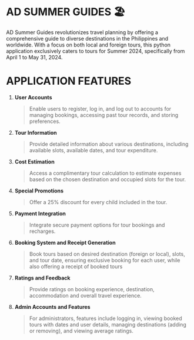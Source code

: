 # AD SUMMER GUIDES 🏖️

AD Summer Guides revolutionizes travel planning by offering a comprehensive guide to diverse destinations in the Philippines and worldwide. With a focus on both local and foreign tours, this python application exclusively caters to tours for Summer 2024, specifically from April 1 to May 31, 2024.

# APPLICATION FEATURES
1. **User Accounts**
   > Enable users to register, log in, and log out to accounts for managing bookings, accessing past tour records, and storing preferences.
2. **Tour Information**
   > Provide detailed information about various destinations, including available slots, available dates, and tour expenditure.
3. **Cost Estimation**
    > Access a complimentary tour calculation to estimate expenses based on the chosen destination and occupied slots for the tour.
4. **Special Promotions**
   > Offer a 25% discount for every child included in the tour.
5. **Payment Integration**
   > Integrate secure payment options for tour bookings and recharges.
6. **Booking System and Receipt Generation**
   > Book tours based on desired destination (foreign or local), slots, and tour date, ensuring exclusive booking for each user, while also offering a receipt of booked tours
7. **Ratings and Feedback**
   > Provide ratings on booking experience, destination, accommodation and overall travel experience.
8. **Admin Accounts and Features**
    > For administrators, features include logging in, viewing booked tours with dates and user details, managing destinations (adding or removing), and viewing average ratings.



